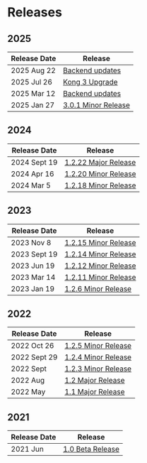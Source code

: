 # Releases

## 2025

| Release Date | Release                                     |
| ------------ | ------------------------------------------- |
| 2025 Aug 22  | [Backend updates](/reference/releases/2025-aug.md)  |
| 2025 Jul 26  | [Kong 3 Upgrade](/reference/releases/2025-jul-3.0.5.md)  |
| 2025 Mar 12  | [Backend updates](/reference/releases/2025-mar.md)  |
| 2025 Jan 27  | [3.0.1 Minor Release](/reference/releases/2025-jan-3.0.1.md)  |

## 2024

| Release Date | Release                                     |
| ------------ | ------------------------------------------- |
| 2024 Sept 19   | [1.2.22 Major Release](/reference/releases/2024-sept-1.2.22.md)  |
| 2024 Apr 16   | [1.2.20 Minor Release](/reference/releases/2024-apr-1.2.20.md)  |
| 2024 Mar 5   | [1.2.18 Minor Release](/reference/releases/2024-mar-1.2.18.md)  |

## 2023

| Release Date | Release                                     |
| ------------ | ------------------------------------------- |
| 2023 Nov 8   | [1.2.15 Minor Release](/reference/releases/2023-nov-1.2.15.md)  |
| 2023 Sept 19 | [1.2.14 Minor Release](/reference/releases/2023-sept-1.2.14.md) |
| 2023 Jun 19  | [1.2.12 Minor Release](/reference/releases/2023-jun-1.2.12.md)  |
| 2023 Mar 14  | [1.2.11 Minor Release](/reference/releases/2023-mar-1.2.11.md)  |
| 2023 Jan 19  | [1.2.6 Minor Release](/reference/releases/2023-jan-1.2.6.md)    |

## 2022

| Release Date | Release                                   |
| ------------ | ----------------------------------------- |
| 2022 Oct 26  | [1.2.5 Minor Release](/reference/releases/2022-oct-1.2.5.md)  |
| 2022 Sept 29 | [1.2.4 Minor Release](/reference/releases/2022-sept-1.2.4.md) |
| 2022 Sept    | [1.2.3 Minor Release](/reference/releases/2022-sept.md)       |
| 2022 Aug     | [1.2 Major Release](/reference/releases/2022-aug.md)          |
| 2022 May     | [1.1 Major Release](/reference/releases/2022-may.md)          |

## 2021

| Release Date | Release                         |
| ------------ | ------------------------------- |
| 2021 Jun     | [1.0 Beta Release](/reference/releases/2021-jun.md) |
